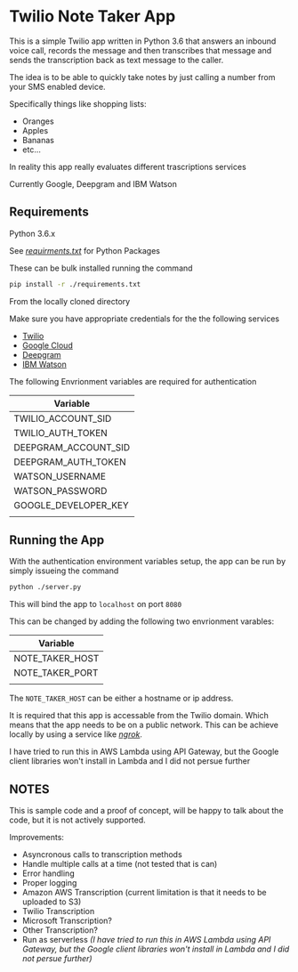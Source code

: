 # Twilio Note Taker App #

This is a simple Twilio app written in Python 3.6 that answers an inbound voice call, records the message and then transcribes that message and sends the transcription back as text message to the caller.

The idea is to be able to quickly take notes by just calling a number from your SMS enabled device.

Specifically things like shopping lists:

* Oranges
* Apples
* Bananas
* etc...

In reality this app really evaluates different trascriptions services

Currently Google, Deepgram and IBM Watson

## Requirements ##

Python 3.6.x 

See [_requirments.txt_](./requirements.txt) for Python Packages

These can be bulk installed running the command

```bash
pip install -r ./requirements.txt
```

From the locally cloned directory

Make sure you have appropriate credentials for the the following services

* [Twilio](http://www.twilio.com)
* [Google Cloud](https://cloud.google.com/speech-to-text)
* [Deepgram](https://deepgram.com)
* [IBM Watson](https://www.ibm.com/watson/services/speech-to-text)

The following Envrionment variables are required for authentication

|Variable|
|--- |
|TWILIO_ACCOUNT_SID|
|TWILIO_AUTH_TOKEN|
|DEEPGRAM_ACCOUNT_SID|
|DEEPGRAM_AUTH_TOKEN|
|WATSON_USERNAME|
|WATSON_PASSWORD|
|GOOGLE_DEVELOPER_KEY|
| |

## Running the App ##

With the authentication environment variables setup, the app can be run by simply issueing the command

```bash
python ./server.py
```

This will bind the app to `localhost` on port `8080`

This can be changed by adding the following two envrionment varables:

|Variable|
|---|
|NOTE_TAKER_HOST|
|NOTE_TAKER_PORT|
| |

The `NOTE_TAKER_HOST` can be either a hostname or ip address.

It is required that this app is accessable from the Twilio domain. Which means that the app needs to be on a public network.  This can be achieve locally by using a service like [_ngrok_](https://ngrok.com/).

 I have tried to run this in AWS Lambda using API Gateway, but the Google client libraries won't install in Lambda and I did not persue further

## NOTES ##

This is sample code and a proof of concept, will be happy to talk about the code, but it is not actively supported.

Improvements:

* Asyncronous calls to transcription methods
* Handle multiple calls at a time (not tested that is can)
* Error handling
* Proper logging
* Amazon AWS Transcription (current limitation is that it needs to be uploaded to S3)
* Twilio Transcription
* Microsoft Transcription?
* Other Transcription?
* Run as serverless _(I have tried to run this in AWS Lambda using API Gateway, but the Google client libraries won't install in Lambda and I did not persue further)_

